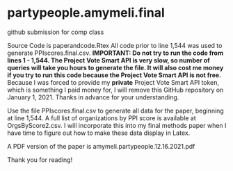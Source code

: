 # partypeople.amymeli.final
github submission for comp class

Source Code is paperandcode.Rtex
All code prior to line 1,544 was used to generate PPIscores.final.csv. 
**IMPORTANT: Do not try to run the code from lines 1 - 1,544. The Project Vote Smart API is very slow, so number of queries will take you hours to generate the file. It will also cost me money if you try to run this code because the Project Vote Smart API is not free.** 
Because I was forced to provide my **private** Project Vote Smart API token, which is something I paid money for, I will remove this GitHub repository on January 1, 2021. Thanks in advance for your understanding.

Use the file PPIscores.final.csv to generate all data for the paper, beginning at line 1,544.
A full list of organizations by PPI score is available at OrgsByScore2.csv. I will incorporate this into my final methods paper when I have time to figure out how to make these data display in Latex.

A PDF version of the paper is amymeli.partypeople.12.16.2021.pdf

Thank you for reading!
